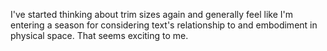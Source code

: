 I've started thinking about trim sizes again and generally feel like I'm entering a season for considering text's relationship to and embodiment in physical space. That seems exciting to me.